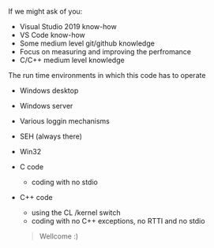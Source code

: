 
If we might ask of you:

- Visual Studio 2019 know-how
- VS Code know-how
- Some medium level git/github knowledge 
- Focus on measuring and improving the perfromance
- C/C++ medium level knowledge

The run time environments in which this code has to operate

- Windows desktop
- Windows server
- Various loggin mechanisms
- SEH (always there)
- Win32
- C code
   - coding with no stdio
- C++ code
   - using the CL /kernel switch
   - coding with no C++ exceptions, no RTTI and no stdio
   
   > Wellcome :)

